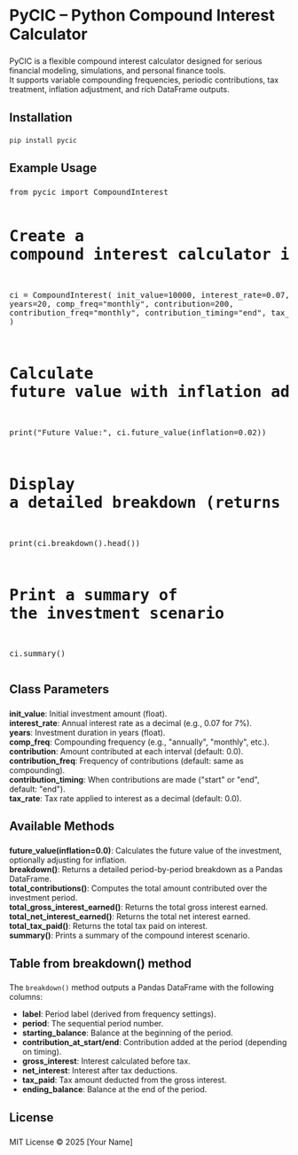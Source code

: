<h1 align="left">PyCIC – Python Compound Interest Calculator</h1>

###

<p align="left">
PyCIC is a flexible compound interest calculator designed for serious financial modeling, simulations, and personal finance tools.<br>
It supports variable compounding frequencies, periodic contributions, tax treatment, inflation adjustment, and rich DataFrame outputs.
</p>

###

<h2 align="left">Installation</h2>

###

<p align="left">
<code>pip install pycic</code>
</p>

###

<h2 align="left">Example Usage</h2>

###

<p align="left">
<pre>
from pycic import CompoundInterest

# Create a compound interest calculator instance
ci = CompoundInterest(
    init_value=10000,
    interest_rate=0.07,
    years=20,
    comp_freq="monthly",
    contribution=200,
    contribution_freq="monthly",
    contribution_timing="end",
    tax_rate=0.15
)

# Calculate future value with inflation adjustment
print("Future Value:", ci.future_value(inflation=0.02))

# Display a detailed breakdown (returns a Pandas DataFrame)
print(ci.breakdown().head())

# Print a summary of the investment scenario
ci.summary()
</pre>
</p>

###

<h2 align="left">Class Parameters</h2>

###

<p align="left">
<strong>init_value</strong>: Initial investment amount (float).<br>
<strong>interest_rate</strong>: Annual interest rate as a decimal (e.g., 0.07 for 7%).<br>
<strong>years</strong>: Investment duration in years (float).<br>
<strong>comp_freq</strong>: Compounding frequency (e.g., "annually", "monthly", etc.).<br>
<strong>contribution</strong>: Amount contributed at each interval (default: 0.0).<br>
<strong>contribution_freq</strong>: Frequency of contributions (default: same as compounding).<br>
<strong>contribution_timing</strong>: When contributions are made ("start" or "end", default: "end").<br>
<strong>tax_rate</strong>: Tax rate applied to interest as a decimal (default: 0.0).
</p>

###

<h2 align="left">Available Methods</h2>

###

<p align="left">
<strong>future_value(inflation=0.0)</strong>: Calculates the future value of the investment, optionally adjusting for inflation.<br>
<strong>breakdown()</strong>: Returns a detailed period-by-period breakdown as a Pandas DataFrame.<br>
<strong>total_contributions()</strong>: Computes the total amount contributed over the investment period.<br>
<strong>total_gross_interest_earned()</strong>: Returns the total gross interest earned.<br>
<strong>total_net_interest_earned()</strong>: Returns the total net interest earned.<br>
<strong>total_tax_paid()</strong>: Returns the total tax paid on interest.<br>
<strong>summary()</strong>: Prints a summary of the compound interest scenario.
</p>

###

<h2 align="left">Table from breakdown() method</h2>

###

<p align="left">
The <code>breakdown()</code> method outputs a Pandas DataFrame with the following columns:
<ul>
  <li><strong>label</strong>: Period label (derived from frequency settings).</li>
  <li><strong>period</strong>: The sequential period number.</li>
  <li><strong>starting_balance</strong>: Balance at the beginning of the period.</li>
  <li><strong>contribution_at_start/end</strong>: Contribution added at the period (depending on timing).</li>
  <li><strong>gross_interest</strong>: Interest calculated before tax.</li>
  <li><strong>net_interest</strong>: Interest after tax deductions.</li>
  <li><strong>tax_paid</strong>: Tax amount deducted from the gross interest.</li>
  <li><strong>ending_balance</strong>: Balance at the end of the period.</li>
</ul>
</p>

###

<h2 align="left">License</h2>

###

<p align="left">
MIT License © 2025 [Your Name]
</p>

